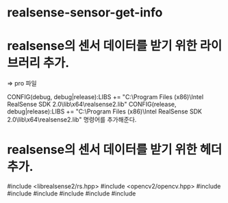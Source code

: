 # realsense-sensor-get-info

# realsense의 센서 데이터를 받기 위한 라이브러리 추가.
=> pro 파일

CONFIG(debug, debug|release):LIBS += "C:\Program Files (x86)\Intel RealSense SDK 2.0\lib\x64\realsense2.lib"
CONFIG(release, debug|release):LIBS += "C:\Program Files (x86)\Intel RealSense SDK 2.0\lib\x64\realsense2.lib"
명령어를 추가해준다.

# realsense의 센서 데이터를 받기 위한 헤더 추가.

#include <librealsense2/rs.hpp>
#include <opencv2/opencv.hpp>
#include <QTimer>
#include <map>
#include <chrono>
#include <mutex>
#include <thread>
#include <string>
  
